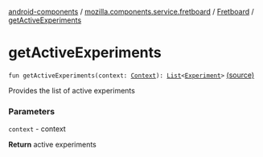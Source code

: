 [android-components](../../index.md) / [mozilla.components.service.fretboard](../index.md) / [Fretboard](index.md) / [getActiveExperiments](./get-active-experiments.md)

# getActiveExperiments

`fun getActiveExperiments(context: `[`Context`](https://developer.android.com/reference/android/content/Context.html)`): `[`List`](https://kotlinlang.org/api/latest/jvm/stdlib/kotlin.collections/-list/index.html)`<`[`Experiment`](../-experiment/index.md)`>` [(source)](https://github.com/mozilla-mobile/android-components/blob/master/components/service/fretboard/src/main/java/mozilla/components/service/fretboard/Fretboard.kt#L106)

Provides the list of active experiments

### Parameters

`context` - context

**Return**
active experiments

